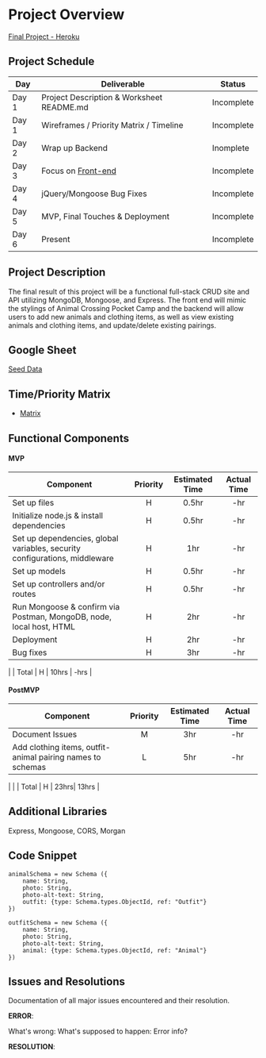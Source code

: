 # Project Overview

[Final Project - Heroku](https://acpc-api.herokuapp.com/)

## Project Schedule

|  Day | Deliverable | Status
|---|---| ---|
|Day 1| Project Description & Worksheet README.md | Incomplete
|Day 1| Wireframes / Priority Matrix / Timeline | Incomplete
|Day 2| Wrap up Backend | Inomplete
|Day 3| Focus on [Front-end](https://github.com/weilyl/project-2-frontend) | Incomplete
|Day 4| jQuery/Mongoose Bug Fixes | Incomplete
|Day 5| MVP, Final Touches & Deployment | Incomplete
|Day 6| Present | Incomplete

## Project Description

The final result of this project will be a functional full-stack CRUD site and API utilizing MongoDB, Mongoose, and Express. The front end will mimic the stylings of Animal Crossing Pocket Camp and the backend will allow users to add new animals and clothing items, as well as view existing animals and clothing items, and update/delete existing pairings. 

## Google Sheet

[Seed Data](#) 


## Time/Priority Matrix 

- [Matrix](https://res.cloudinary.com/dd3nkph31/image/upload/v1596419399/GAProject02/backendmatrix_zrmdn6.png)

## Functional Components

#### MVP

| Component | Priority | Estimated Time | Actual Time |
| --- | :---: | :---: | :---: | 
| Set up files | H | 0.5hr | -hr |
| Initialize node.js & install dependencies | H | 0.5hr | -hr |
| Set up dependencies, global variables, security configurations, middleware | H | 1hr | -hr |
| Set up models | H | 0.5hr | -hr | 
| Set up controllers and/or routes | H | 0.5hr | -hr |
| Run Mongoose & confirm via Postman, MongoDB, node, local host, HTML | H | 2hr | -hr | 
| Deployment | H | 2hr | -hr | 
| Bug fixes | H | 3hr | -hr|
|
| Total | H | 10hrs | -hrs | 


#### PostMVP 

| Component | Priority | Estimated Time | Actual Time |
| --- | :---: |  :---: | :---: | 
| Document Issues | M | 3hr | -hr |
| Add clothing items, outfit-animal pairing names to schemas | L | 5hr | -hr |
| 
|
| Total | H | 23hrs| 13hrs | 

## Additional Libraries

Express, Mongoose, CORS, Morgan


## Code Snippet

```
animalSchema = new Schema ({
    name: String, 
    photo: String,
    photo-alt-text: String,
    outfit: {type: Schema.types.ObjectId, ref: "Outfit"}
})
```

```
outfitSchema = new Schema ({
    name: String,
    photo: String, 
    photo-alt-text: String,
    animal: {type: Schema.types.ObjectId, ref: "Animal"}
})
```


## Issues and Resolutions

Documentation of all major issues encountered and their resolution.

**ERROR**: 

What's wrong:
What's supposed to happen:
Error info?

**RESOLUTION**: 

